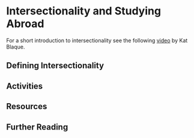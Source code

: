 # Intersectionality and Studying Abroad

For a short introduction to intersectionality see the following [video](https://www.youtube.com/watch?v=lEeP_3vmdBY) by Kat Blaque.  

## Defining Intersectionality

## Activities

## Resources

## Further Reading

